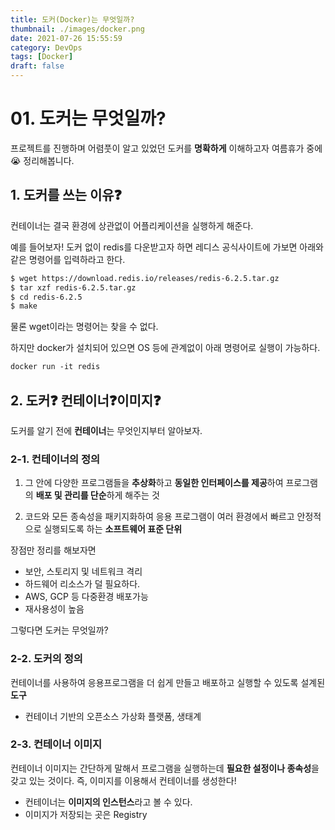 ```yaml
---
title: 도커(Docker)는 무엇일까?
thumbnail: ./images/docker.png
date: 2021-07-26 15:55:59
category: DevOps
tags: [Docker]
draft: false
---
```


# 01. 도커는 무엇일까?
프로젝트를 진행하며 어렴풋이 알고 있었던 도커를 **명확하게** 이해하고자 여름휴가 중에😭 정리해봅니다.



## 1. 도커를 쓰는 이유❓

컨테이너는 결국 환경에 상관없이 어플리케이션을 실행하게 해준다.



예를 들어보자! 도커 없이 redis를 다운받고자 하면 레디스 공식사이트에 가보면 아래와 같은 명령어를 입력하라고 한다.

```bash
$ wget https://download.redis.io/releases/redis-6.2.5.tar.gz
$ tar xzf redis-6.2.5.tar.gz
$ cd redis-6.2.5
$ make
```

물론 wget이라는 명령어는 찾을 수 없다.



하지만 docker가 설치되어 있으면 OS 등에 관계없이 아래 명령어로 실행이 가능하다.

```dockerfile
docker run -it redis
```



## 2. 도커❓ 컨테이너❓이미지❓

도커를 알기 전에 **컨테이너**는 무엇인지부터 알아보자.



### 2-1. 컨테이너의 정의

1. 그 안에 다양한 프로그램들을 **추상화**하고 **동일한 인터페이스를 제공**하여 프로그램의 **배포 및 관리를 단순**하게 해주는 것

2. 코드와 모든 종속성을 패키지화하여 응용 프로그램이 여러 환경에서 빠르고 안정적으로 실행되도록 하는 **소프트웨어 표준 단위**

장점만 정리를 해보자면

- 보안, 스토리지 및 네트워크 격리
- 하드웨어 리소스가 덜 필요하다.
- AWS, GCP 등 다중환경 배포가능
- 재사용성이 높음



그렇다면 도커는 무엇일까?

### 2-2. 도커의 정의

컨테이너를 사용하여 응용프로그램을 더 쉽게 만들고 배포하고 실행할 수 있도록 설계된 **도구**

- 컨테이너 기반의 오픈소스 가상화 플랫폼, 생태계



### 2-3. 컨테이너 이미지

컨테이너 이미지는 간단하게 말해서 프로그램을 실행하는데 **필요한 설정이나 종속성**을 갖고 있는 것이다. 즉, 이미지를 이용해서 컨테이너를 생성한다!

- 컨테이너는 **이미지의 인스턴스**라고 볼 수 있다.
- 이미지가 저장되는 곳은 Registry